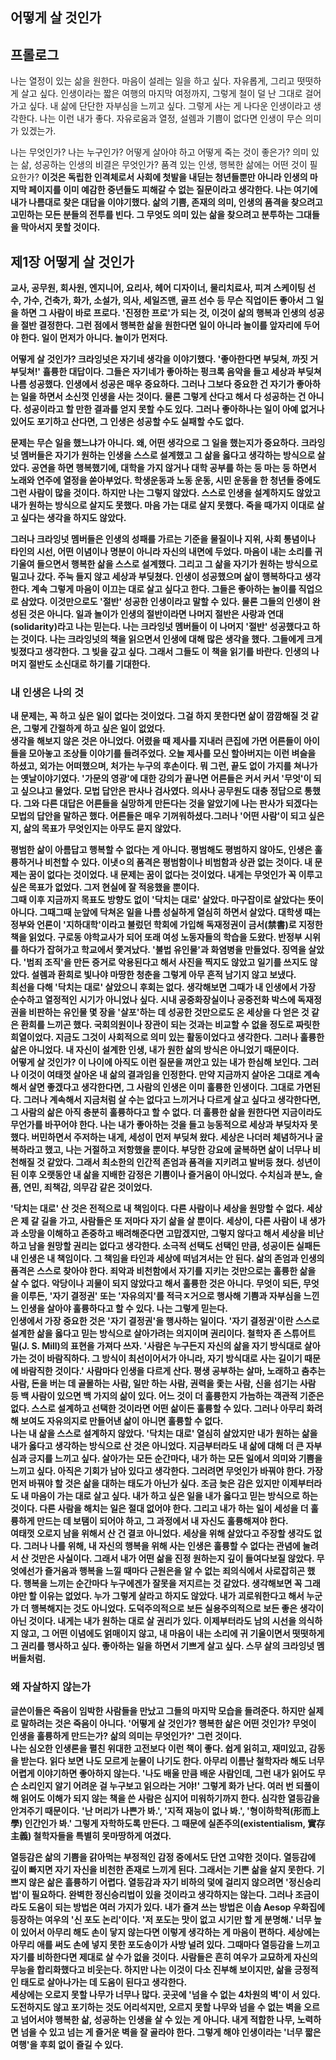 ## 어떻게 살 것인가

## 프롤로그
나는 열정이 있는 삶을 원한다. 마음이 설레는 일을 하고 싶다. 자유롭게, 그리고 떳떳하게 살고 싶다. 인생이라는 짧은 여행의 마지막 여정까지, 그렇게 철이 덜 난 그대로 걸어가고 싶다. 내 삶에 단단한 자부심을 느끼고 싶다. 그렇게 사는 게 나다운 인생이라고 생각한다. 나는 이런 내가 좋다. 자유로움과 열정, 설렘과 기쁨이 없다면 인생이 무슨 의미가 있겠는가.

나는 무엇인가? 나는 누구인가? 어떻게 살아야 하고 어떻게 죽는 것이 좋은가? 의미 있는 삶, 성공하는 인생의 비결은 무엇인가? 품격 있는 인생, 행복한 삶에는 어떤 것이 필요한가? **이것은 독립한 인격체로서 사회에 첫발을 내딛는 청년들뿐만 아니라 인생의 마지막 페이지를 이미 예감한 중년들도 피해갈 수 없는 질문이라고 생각한다. 나는 여기에 내가 나름대로 찾은 대답을 이야기했다. 삶의 기쁨, 존재의 의미, 인생의 품격을 찾으려고 고민하는 모든 분들의 전투를 빈다. 그 무엇도 의미 있는 삶을 찾으려고 분투하는 그대들을 막아서지 못할 것이다.**

## 제1장 어떻게 살 것인가
**교사, 공무원, 회사원, 엔지니어, 요리사, 헤어 디자이너, 물리치료사, 피겨 스케이팅 선수, 가수, 건축가, 화가, 소설가, 의사, 세일즈맨, 골프 선수 등 무슨 직업이든 좋아서 그 일을 하면 그 사람이 바로 프로다. '진정한 프로'가 되는 것, 이것이 삶의 행복과 인생의 성공을 절반 결정한다. 그런 점에서 행복한 삶을 원한다면 일이 아니라 놀이를 앞자리에 두어야 한다. 일이 먼저가 아니다. 놀이가 먼저다.**  

**어떻게 살 것인가? 크라잉넛은 자기네 생각을 이야기했다. '좋아한다면 부딪쳐, 까짓 거 부딪쳐!' 휼륭한 대답이다. 그들은 자기네가 좋아하는 펑크록 음악을 들고 세상과 부딪쳐 나름 성공했다. 인생에서 성공은 매우 중요하다. 그러나 그보다 중요한 건 자기가 좋아하는 일을 하면서 소신껏 인생을 사는 것이다. 물론 그렇게 산다고 해서 다 성공하는 건 아니다. 성공이라고 할 만한 결과를 얻지 못할 수도 있다. 그러나 좋아하나는 일이 아예 없거나 있어도 포기하고 산다면, 그 인생은 성공할 수도 실패할 수도 없다.**

**문제는 무슨 일을 했느냐가 아니다. 왜, 어떤 생각으로 그 일을 했는지가 중요하다. 크라잉넛 멤버들은 자기가 원하는 인생을 스스로 설계했고 그 삶을 옳다고 생각하는 방식으로 살았다. 공연을 하면 행복했기에, 대학을 가지 않거나 대학 공부를 하는 둥 마는 둥 하면서 노래와 연주에 열정을 쏟아부었다. 학생운동과 노동 운동, 시민 운동을 한 청년들 중에도 그런 사람이 많을 것이다. 하지만 나는 그렇지 않았다. 스스로 인생을 설계하지도 않았고 내가 원하는 방식으로 살지도 못했다. 마음 가는 대로 살지 못했다. 죽을 때가지 이대로 살고 싶다는 생각을 하지도 않았다.**

**그러나 크라잉넛 멤버들은 인생의 성패를 가르는 기준을 물질이나 지위, 사회 통념이나 타인의 시선, 어떤 이념이나 명분이 아니라 자신의 내면에 두었다. 마음이 내는 소리를 귀 기울여 들으면서 행복한 삶을 스스로 설계했다. 그리고 그 삶을 자기가 원하는 방식으로 밀고나 갔다. 주눅 들지 않고 세상과 부딪쳤다. 인생이 성공했으며 삶이 행복하다고 생각한다. 계속 그렇게 마음이 이끄는 대로 살고 싶다고 한다. 그들은 좋아하는 놀이를 직업으로 삼았다. 이것만으로도 '절반' 성공한 인생이라고 말할 수 있다. 물론 그들의 인생이 완성된 것은 아니다. 일과 놀이가 인생의 절반이라면 나머지 절반은 사랑과 연대(solidarity)라고 나는 믿는다. 나는 크라잉넛 멤버들이 이 나머지 '절반' 성공했다고 하는 것이다. 나는 크라잉넛의 책을 읽으면서 인생에 대해 많은 생각을 했다. 그들에게 크게 빚졌다고 생각한다. 그 빚을 갚고 싶다. 그래서 그들도 이 책을 읽기를 바란다. 인생의 나머지 절반도 소신대로 하기를 기대한다.**

### 내 인생은 나의 것
**내 문제는, 꼭 하고 싶은 일이 없다는 것이었다. 그걸 하지 못한다면 삶이 깜깜해질 것 같은, 그렇게 간절하게 하고 싶은 일이 없었다.**  
**생각을 해보지 않은 것은 아니었다. 어렸을 때 제사를 지내러 큰집에 가면 어른들이 아이들을 모아놓고 조상들 이야기를 들려주었다. 오늘 제사를 모신 할아버지는 이런 벼슬을 하셨고, 외가는 어떠했으며, 처가는 누구의 후손이다. 뭐 그런, 끝도 없이 가지를 쳐나가는 옛날이야기였다. '가문의 영광'에 대한 강의가 끝나면 어른들은 커서 커서 '무엇'이 되고 싶으냐고 물었다. 모법 답안은 판사나 검사였다. 의사나 공무원도 대충 정답으로 통했다. 그와 다른 대답은 어른들을 실망하게 만든다는 것을 알았기에 나는 판사가 되겠다는 모법의 답안을 말하곤 했다. 어른들은 매우 기꺼워하셨다.그러나 '어떤 사람'이 되고 싶은지, 삶의 목표가 무엇인지는 아무도 묻지 않았다.**  

**평범한 삶이 아름답고 행복할 수 없다는 게 아니다. 평범해도 평범하지 않아도, 인생은 훌륭하거나 비천할 수 있다. 이냇ㅇ의 품격은 평범함이나 비범함과 상관 없는 것이다. 내 문제는 꿈이 없다는 것이었다. 내 문제는 꿈이 없다는 것이었다. 내게는 무엇인가 꼭 이루고 싶은 목표가 없었다. 그저 현실에 잘 적응했을 뿐이다.**  
**그때 이후 지금까지 목표도 방향도 없이 '닥치는 대로' 살았다. 마구잡이로 살았다는 뜻이 아니다. 그때그때 눈앞에 닥쳐온 일을 나름 성실하게 열심히 하면서 살았다. 대학생 때는 정부와 언론이 '지하대학'이라고 불렀던 학회에 가입해 독재정권이 금서(禁書)로 지정한 책을 읽었다. 구로동 야학교사가 되어 또래 여성 노동자들의 학습을 도왔다. 반정부 시위를 하다가 잡혀가고 학교에서 쫓겨났다. '불법 유인물'과 화염병을 만들었다. 징역을 살았다. '범죄 조직'을 만든 증거로 악용된다고 해서 사진을 찍지도 않았고 일기를 쓰지도 않았다. 설렘과 환희로 빛나야 마땅한 청춘을 그렇게 아무 흔적 남기지 않고 보냈다.**  
**최선을 다해 '닥치는 대로' 살았으니 후회는 없다. 생각해보면 그때가 내 인생에서 가장 순수하고 열정적인 시기가 아니었나 싶다. 시내 공중화장실이나 공중전화 박스에 독재정권을 비판하는 유인물 몇 장을 '살포'하는 데 성공한 것만으로도 온 세상을 다 얻은 것 같은 환희를 느끼곤 했다. 국회의원이나 장관이 되는 것과는 비교할 수 없을 정도로 짜릿한 희열이었다. 지금도 그것이 사회적으로 의미 있는 활동이었다고 생각한다. 그러나 훌륭한 삶은 아니었다. 내 자신이 설계한 인생, 내가 원한 삶의 방식은 아니었기 때문이다.**   
**어떻게 살 것인가? 이 나이에 아직도 이런 질문을 껴안고 있는 내가 한심해 보인다. 그러나 이것이 여태껏 살아온 내 삶의 결과임을 인정한다. 만약 지금까지 살아온 그대로 계속해서 살면 좋겠다고 생각한다면, 그 사람의 인생은 이미 훌륭한 인생이다. 그대로 가면된다. 그러나 계속해서 지금처럼 살 수는 없다고 느끼거나 다르게 살고 싶다고 생각한다면, 그 사람의 삶은 아직 충분히 훌륭하다고 할 수 없다. 더 훌륭한 삶을 원한다면 지금이라도 무언가를 바꾸어야 한다. 나는 내가 좋아하는 것을 들고 능동적으로 세상과 부딪차자 못했다. 버민하면서 주저하는 내게, 세성이 먼저 부딪쳐 왔다. 세상은 나더러 체념하거나 굴복하라고 했고, 나는 거절하고 저항했을 뿐이다. 부당한 강요에 굴복하면 삶이 너무나 비천해질 것 같았다. 그래서 최소한의 인간적 존엄과 품격을 지키려고 발버둥 쳤다. 성년이 된 이후 오랫동안 내 삶을 지배한 감정은 기쁨이나 즐거움이 아니었다. 수치심과 분노, 슬픔, 연민, 죄책감, 의무감 같은 것이었다.**

**'닥치는 대로' 산 것은 전적으로 내 책임이다. 다른 사람이나 세상을 원망할 수 없다. 세상은 제 갈 길을 가고, 사람들은 또 저마다 자기 삶을 살 뿐이다. 세상이, 다른 사람이 내 생가과 소망을 이해하고 존중하고 배려해준다면 고맙겠지만, 그렇지 않다고 해서 세상을 비난하고 남을 원망할 권리는 없다고 생각한다. 소극적 선택도 선택인 만큼, 성공이든 실패든 내 인생은 내 책임이다. 그 책임을 타인과 세상에 떠넘겨서는 안 된다. 삶의 존엄과 인생의 품격은 스스로 찾아야 한다. 죄악과 비천함에서 자기를 지키는 것만으로는 훌륭한 삶을 살 수 없다. 악당이나 괴물이 되지 않았다고 해서 훌륭한 것은 아니다. 무엇이 되든, 무엇을 이루든, '자기 결정권' 또는 '자유의지'를 적극ㅈ거으로 행사해 기쁨과 자부심을 느낀느 인생을 살아야 훌륭하다고 할 수 있다. 나는 그렇게 믿는다.**  
**인생에서 가장 중요한 것은 '자기 결정권'을 행사하는 일이다. '자기 결정권'이란 스스로 설계한 삶을 옳다고 믿는 방식으로 살아가려는 의지이며 권리이다. 철학자 존 스튜어트 밀(J. S. Mill)의 표현을 가져다 쓰자. '사람은 누구든지 자신의 삶을 자기 방식대로 살아가는 것이 바람직하다. 그 방식이 최선이어서가 아니라, 자기 방식대로 사는 길이기 때문에 바람직한 것이다.' 사람마다 인생을 다르게 산다. 평생 공부하는 살마, 노래하고 춤추는 사람, 돈을 버는 데 골몰하는 사람, 일만 하는 사람, 권력을 좇는 사람, 신을 섬기는 사람 등 백 사람이 있으면 백 가지의 삶이 있다. 어느 것이 더 훌륭한지 가늠하는 객관적 기준은 없다. 스스로 설계하고 선택한 것이라면 어떤 삶이든 훌륭할 수 있다. 그러나 아무리 화려해 보여도 자유의지로 만들어낸 삶이 아니면 훌륭할 수 없다.**  
**나는 내 삶을 스스로 설계하지 않았다. '닥치는 대로' 열심히 살았지만 내가 원하는 삶을 내가 옳다고 생각하는 방식으로 산 것은 아니었다. 지금부터라도 내 삶에 대해 더 큰 자부심과 긍지를 느끼고 싶다. 살아가는 모든 순간마다, 내가 하는 모든 일에서 의미와 기쁨을 느끼고 싶다. 아직은 기회가 남아 있다고 생각한다. 그러려면 무엇인가 바꿔야 한다. 가장 먼저 바꿔야 할 것은 삶을 대하는 태도가 아닌가 싶다. 조금 늦은 감은 있지만 이제부터라도 내 마음이 가는 대로 살고 싶다. 내가 하고 싶은 일을 내가 옳다고 믿는 방식으로 하는 것이다. 다른 사람을 해치는 일은 절대 없어야 한다. 그리고 내가 하는 일이 세성을 더 훌륭하게 만드는 데 보탬이 되어야 하고, 그 과정에서 내 자신도 훌륭해져야 한다.**    
**여태껏 오로지 남을 위해서 산 건 결코 아니었다. 세상을 위해 살았다고 주장할 생각도 없다. 그러나 나를 위해, 내 자신의 행복을 위해 사는 인생은 훌륭할 수 없다는 관념에 눌려서 산 것만은 사실이다. 그래서 내가 어떤 삶을 진정 원하는지 깊이 들여다보질 않았다. 무엇에선가 즐거움과 행복을 느낄 때마다 근원은을 알 수 없는 죄의식에서 사로잡히곤 했다. 행복을 느끼는 순간마다 누구에겐가 잘못을 저지르는 것 같았다. 생각해보면 꼭 그래야만 할 이유는 없었다. 누가 그렇게 살라고 하지도 않았다. 내가 괴로워한다고 해서 누군가 더 행복해지는 것도 아니었다. 도덕주의적으로 보든 실용주의적으로 보든 좋은 생각이 아닌 것이다. 내게는 내가 원하는 대로 살 권리가 있다. 이제부터라도 남의 시선을 의식하지 않고, 그 어떤 이념에도 얽매이지 않고, 내 마음이 내는 소리에 귀 기울이면서 떳떳하게 그 권리를 행사하고 싶다. 좋아하는 일을 하면서 기쁘게 살고 싶다. 스무 살의 크라잉넛 멤버들처럼.**

### 왜 자살하지 않는가
**글쓴이들은 죽음이 임박한 사람들을 만났고 그들의 마지막 모습을 들려준다. 하지만 실제로 말하려는 것은 죽음이 아니다. '어떻게 살 것인가? 행복한 삶은 어떤 것인가? 무엇이 인생을 훌륭하게 만드는가? 삶의 의미는 무엇인가?' 그런 것이다.**  
**나는 심오한 인생론을 펼친 위대한 고전보다 이런 책이 좋다. 쉽게 읽히고, 재미있고, 감동을 받는다. 읽다 보면 나도 모르게 눈물이 나기도 한다. 아무리 이름난 철학자라 해도 너무 어렵게 이야기하면 좋아하지 않는다. '나도 배울 만큼 배운 사람인데, 그런 내가 읽어도 무슨 소리인지 알기 어려운 걸 누구보고 읽으라는 거야!' 그렇게 화가 난다. 여러 번 되풀이해 읽어도 이해가 되지 않는 책을 쓴 사람은 심지어 미워하기까지 한다. 심각한 열등감을 안겨주기 때문이다. '난 머리가 나쁜가 봐.', '지적 재능이 없나 봐.', '형이하학적(形而上學) 인간인가 봐.' 그렇게 자학하도록 만든다. 그 때문에 실존주의(existentialism, 實存主義) 철학자들을 특별히 못마땅하게 여겼다.**  

**열등감은 삶의 기쁨을 갉아먹는 부정적인 감정 중에서도 단연 고약한 것이다. 열등감에 깊이 빠지면 자기 자신을 비천한 존재로 느끼게 된다. 그래서는 기쁜 삶을 살지 못한다. 기쁘지 않은 삶은 흘륭하기 어렵다. 열등감과 자기 비하의 덫에 걸리지 않으려면 '정신승리법'이 필요하다. 완벽한 정신승리법이 있을 것이라고 생각하지는 않는다. 그러나 조금이라도 도움이 되는 방법은 여러 가지가 있다. 내가 즐겨 쓰는 방법은 이솝 Aesop 우화집에 등장하는 여우의 '신 포도 논리'이다. '저 포도는 맛이 없고 시기만 할 게 분명해.' 너무 높이 있어서 아무리 해도 손이 닿지 않는다면 이렇게 생각하는 게 마음이 편하다. 세상에는 아무리 애를 써도 손에 넣지 못한 포도송이가 사방 널려 있다. 그때마다 열등감을 느끼고 자기를 비하한다면 제대로 살 수가 없을 것이다. 사람들은 흔히 여우가 교묘하게 자신의 무능을 합리화했다고 비웃는다. 하지만 나는 이것이 다소 진부해 보이지만, 삶을 긍정적인 태도로 살아나가는 데 도움이 된다고 생각한다.**  
**세상에는 오로지 못할 나무가 너무나 많다. 곳곳에 '넘을 수 없는 4차원의 벽'이 서 있다. 도전하지도 않고 포기하는 것도 어리석지만, 오르지 못할 나무와 넘을 수 없는 벽을 오르고 넘어서야 행복한 삶, 성공하는 인생을 살 수 있는 게 아니다. 내게 적합한 나무, 노력하면 넘을 수 있고 넘는 게 즐거운 벽을 잘 골라야 한다. 그렇게 해야 인생이라는 '너무 짧은 여행'을 후회 없이 즐길 수 있다.**